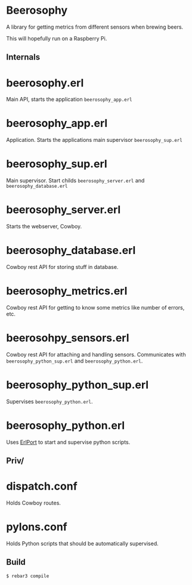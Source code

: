 Beerosophy
=====

A library for getting metrics from different sensors when brewing beers.

This will hopefully run on a Raspberry Pi.


Internals
-----

beerosophy.erl
=====

Main API, starts the application `beerosophy_app.erl`


beerosophy_app.erl
=====

Application.
Starts the applications main supervisor `beerosophy_sup.erl`


beerosophy_sup.erl
=====

Main supervisor.
Start childs `beerosophy_server.erl` and `beerosophy_database.erl`


beerosophy_server.erl
=====

Starts the webserver, Cowboy.


beerosophy_database.erl
=====

Cowboy rest API for storing stuff in database.


beerosophy_metrics.erl
=====

Cowboy rest API for getting to know some metrics like number of errors, etc.


beerosohpy_sensors.erl
=====

Cowboy rest API for attaching and handling sensors.
Communicates with `beerosophy_python_sup.erl` and `beerosophy_python.erl`.


beerosophy_python_sup.erl
=====

Supervises `beerosophy_python.erl`.


beerosophy_python.erl
=====

Uses [ErlPort](https://github.com/hdima/erlport) to start and supervise python
scripts.


Priv/
-----

dispatch.conf
=====

Holds Cowboy routes.


pylons.conf
=====

Holds Python scripts that should be automatically supervised.


Build
-----

    $ rebar3 compile

